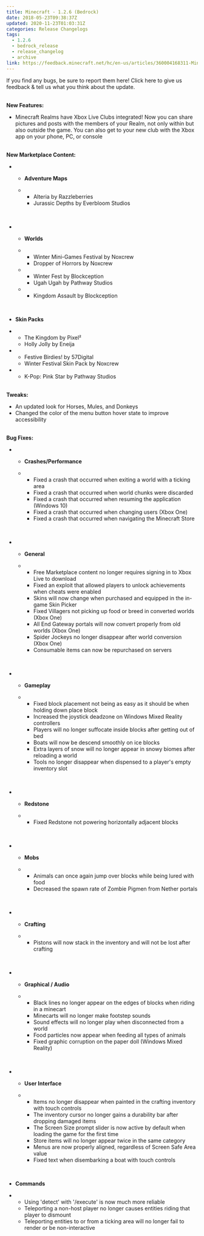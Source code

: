 ```yaml
---
title: Minecraft - 1.2.6 (Bedrock)
date: 2018-05-23T09:38:37Z
updated: 2020-11-23T01:03:31Z
categories: Release Changelogs
tags:
  - 1.2.6
  - bedrock_release
  - release_changelog
  - archive
link: https://feedback.minecraft.net/hc/en-us/articles/360004168311-Minecraft-1-2-6-Bedrock-
---
```


If you find any bugs, be sure to report them here! Click here to give us feedback & tell us what you think about the update.

\
**New Features:**

-   Minecraft Realms have Xbox Live Clubs integrated! Now you can share pictures and posts with the members of your Realm, not only within but also outside the game. You can also get to your new club with the Xbox app on your phone, PC, or console

\
**New Marketplace Content:**

-   -   **Adventure Maps**

    -   -   Alteria by Razzleberries
        -   Jurassic Depths by Everbloom Studios

 

-   -   **Worlds**

    -   -   Winter Mini-Games Festival by Noxcrew
        -   Dropper of Horrors by Noxcrew

    -   -   Winter Fest by Blockception
        -   Ugah Ugah by Pathway Studios

    -   -   Kingdom Assault by Blockception

 

-   **Skin Packs**

-   -   The Kingdom by Pixel²
    -   Holly Jolly by Eneija

-   -   Festive Birdies! by 57Digital
    -   Winter Festival Skin Pack by Noxcrew

-   -   K-Pop: Pink Star by Pathway Studios

\
**Tweaks:**

-   An updated look for Horses, Mules, and Donkeys
-   Changed the color of the menu button hover state to improve accessibility

\
**Bug Fixes:**

-   -   **Crashes/Performance**

    -   -   Fixed a crash that occurred when exiting a world with a ticking area
        -   Fixed a crash that occurred when world chunks were discarded
        -   Fixed a crash that occurred when resuming the application (Windows 10)
        -   Fixed a crash that occurred when changing users (Xbox One)
        -   Fixed a crash that occurred when navigating the Minecraft Store

 

-   -   **General**

    -   -   Free Marketplace content no longer requires signing in to Xbox Live to download
        -   Fixed an exploit that allowed players to unlock achievements when cheats were enabled
        -   Skins will now change when purchased and equipped in the in-game Skin Picker
        -   Fixed Villagers not picking up food or breed in converted worlds (Xbox One)
        -   All End Gateway portals will now convert properly from old worlds (Xbox One)
        -   Spider Jockeys no longer disappear after world conversion (Xbox One)
        -   Consumable items can now be repurchased on servers

 

-   -   **Gameplay**

    -   -   Fixed block placement not being as easy as it should be when holding down place block
        -   Increased the joystick deadzone on Windows Mixed Reality controllers
        -   Players will no longer suffocate inside blocks after getting out of bed
        -   Boats will now be descend smoothly on ice blocks
        -   Extra layers of snow will no longer appear in snowy biomes after reloading a world
        -   Tools no longer disappear when dispensed to a player\'s empty inventory slot

 

-   -   **Redstone**

    -   -   Fixed Redstone not powering horizontally adjacent blocks

 

-   -   **Mobs**

    -   -   Animals can once again jump over blocks while being lured with food
        -   Decreased the spawn rate of Zombie Pigmen from Nether portals

 

-   -   **Crafting**

    -   -   Pistons will now stack in the inventory and will not be lost after crafting

 

-   -   **Graphical / Audio**

    -   -   Black lines no longer appear on the edges of blocks when riding in a minecart
        -   Minecarts will no longer make footstep sounds
        -   Sound effects will no longer play when disconnected from a world
        -   Food particles now appear when feeding all types of animals
        -   Fixed graphic corruption on the paper doll (Windows Mixed Reality)

 

-   -   **User Interface**

    -   -   Items no longer disappear when painted in the crafting inventory with touch controls
        -   The inventory cursor no longer gains a durability bar after dropping damaged items
        -   The Screen Size prompt slider is now active by default when loading the game for the first time
        -   Store items will no longer appear twice in the same category
        -   Menus are now properly aligned, regardless of Screen Safe Area value
        -   Fixed text when disembarking a boat with touch controls

 

-   **Commands**

-   -   Using \'detect\' with \'/execute\' is now much more reliable
    -   Teleporting a non-host player no longer causes entities riding that player to dismount
    -   Teleporting entities to or from a ticking area will no longer fail to render or be non-interactive

<div>

 

</div>

